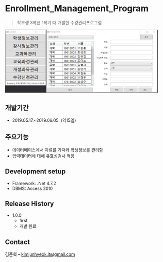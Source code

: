 # Enrollment_Management_Program
> 학부생 3학년 1학기 때 개발한 수강관리프로그램

![](readme-img/header.png)

## 개발기간 
* 2019.05.17.~2019.06.05. (약15일)


##	주요기능
* 데이터베이스에서 자료를 가져와 학생정보를 관리함
* 입력데이터에 대해 유효성검사 적용


## Development setup
* Framework: .Net 4.7.2
* DBMS: Access 2010


## Release History

* 1.0.0
    * first
    * 개발 완료


## Contact

김준혁 – kimjunhyeok.it@gmail.com
